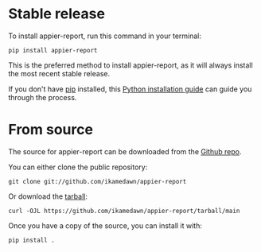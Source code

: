 # Stable release

To install appier-report, run this command in your
terminal:

``` console
pip install appier-report
```

This is the preferred method to install appier-report, as it will always install the most recent stable release.

If you don't have [pip][] installed, this [Python installation guide][]
can guide you through the process.

# From source

The source for appier-report can be downloaded from
the [Github repo][].

You can either clone the public repository:

``` console
git clone git://github.com/ikamedawn/appier-report
```

Or download the [tarball][]:

``` console
curl -OJL https://github.com/ikamedawn/appier-report/tarball/main
```

Once you have a copy of the source, you can install it with:

``` console
pip install .
```

  [pip]: https://pip.pypa.io
  [Python installation guide]: http://docs.python-guide.org/en/latest/starting/installation/
  [Github repo]: https://github.com/ikamedawn/appier-report
  [tarball]: https://github.com/ikamedawn/appier-report/tarball/main
